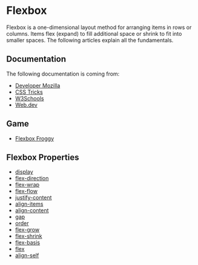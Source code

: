 # Flexbox
Flexbox is a one-dimensional layout method for arranging items in rows or columns. Items flex (expand) to fill additional space or shrink to fit into smaller spaces. The following articles explain all the fundamentals.

## Documentation
The following documentation is coming from:
* [Developer Mozilla](https://developer.mozilla.org/en-US/docs/Learn/CSS/CSS_layout/Flexbox)
* [CSS Tricks](https://css-tricks.com/snippets/css/a-guide-to-flexbox/)
* [W3Schools](https://www.w3schools.com/css/css3_flexbox.asp)
* [Web.dev](https://web.dev/learn/css/flexbox/)

## Game
* [Flexbox Froggy](https://flexboxfroggy.com/)

## Flexbox Properties
* [display](./00%20-%20display/)
* [flex-direction](./01%20-%20flex-direction/)
* [flex-wrap](./02%20-%20flex-wrap/)
* [flex-flow](./03%20-%20flex-flow/)
* [justify-content](./04%20-%20justify-content/)
* [align-items](./05%20-%20align-items/)
* [align-content](./06%20-%20align-content/)
* [gap](./07%20-%20gap/)
* [order](./08%20-%20order/)
* [flex-grow](./09%20-%20flex-grow/)
* [flex-shrink](./10%20-%20flex-shrink/)
* [flex-basis](./11%20-%20flex-basis/)
* [flex](./12%20-%20flex/)
* [align-self](./13%20-%20align-self/)